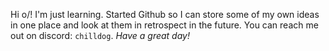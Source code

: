 Hi o/!
I'm just learning. Started Github so I can store some of my own ideas in one place and look at them in retrospect in the future. You can reach me out on discord: `chilldog`.
_Have a great day!_
<!--
**Chilldoggu/Chilldoggu** is a ✨ _special_ ✨ repository because its `README.md` (this file) appears on your GitHub profile.

Here are some ideas to get you started:
:fish::fish::fish::fish::fish:
- 🔭 I’m currently working on ...
- 🌱 I’m currently learning ...
- 👯 I’m looking to collaborate on ...
- 🤔 I’m looking for help with ...
- 💬 Ask me about ...
- 📫 How to reach me: ...
- 😄 Pronouns: ...
- ⚡ Fun fact: ...
-->
